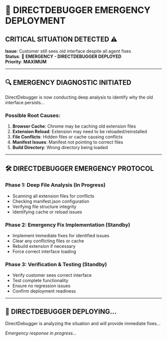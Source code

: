 # 🚨 DIRECTDEBUGGER EMERGENCY DEPLOYMENT

## **CRITICAL SITUATION DETECTED** ⚠️

**Issue**: Customer still sees old interface despite all agent fixes  
**Status**: 🔴 **EMERGENCY - DIRECTDEBUGGER DEPLOYED**  
**Priority**: **MAXIMUM**  

---

## 🔍 **EMERGENCY DIAGNOSTIC INITIATED**

DirectDebugger is now conducting deep analysis to identify why the old interface persists...

### **Possible Root Causes**:
1. **Browser Cache**: Chrome may be caching old extension files
2. **Extension Reload**: Extension may need to be reloaded/reinstalled
3. **File Conflicts**: Hidden files or cache causing conflicts
4. **Manifest Issues**: Manifest not pointing to correct files
5. **Build Directory**: Wrong directory being loaded

---

## 🛠️ **DIRECTDEBUGGER EMERGENCY PROTOCOL**

### **Phase 1: Deep File Analysis** (In Progress)
- Scanning all extension files for conflicts
- Checking manifest.json configuration
- Verifying file structure integrity
- Identifying cache or reload issues

### **Phase 2: Emergency Fix Implementation** (Standby)
- Implement immediate fixes for identified issues
- Clear any conflicting files or cache
- Rebuild extension if necessary
- Force correct interface loading

### **Phase 3: Verification & Testing** (Standby)
- Verify customer sees correct interface
- Test complete functionality
- Ensure no regression issues
- Confirm deployment readiness

---

## 🚀 **DIRECTDEBUGGER DEPLOYING...**

DirectDebugger is analyzing the situation and will provide immediate fixes...

*Emergency response in progress...*